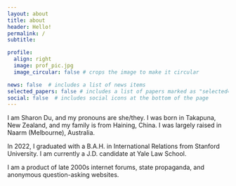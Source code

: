 ```yaml
---
layout: about
title: about
header: Hello!
permalink: /
subtitle: 

profile:
  align: right
  image: prof_pic.jpg
  image_circular: false # crops the image to make it circular   

news: false  # includes a list of news items
selected_papers: false # includes a list of papers marked as "selected={true}"
social: false  # includes social icons at the bottom of the page
---
```


I am Sharon Du, and my pronouns are she/they. I was born in Takapuna, New Zealand, and my family is from Haining, China. I was largely raised in Naarm (Melbourne), Australia.

In 2022, I graduated with a B.A.H. in International Relations from Stanford University. I am currently a J.D. candidate at Yale Law School.

I am a product of late 2000s internet forums, state propaganda, and anonymous question-asking websites. 